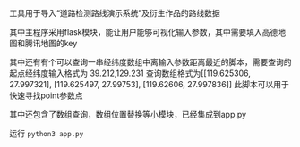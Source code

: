 工具用于导入“道路检测路线演示系统”及衍生作品的路线数据

其中主程序采用flask模块，能让用户能够可视化输入参数，其中需要填入高德地图和腾讯地图的key

其中还有有个可以查询一串经纬度数组中离输入参数距离最近的脚本，需要查询的起点经纬度输入格式为 39.212,129.231  查询数组格式为[[119.625306, 27.997321], [119.625497, 27.99753], [119.62606, 27.997836]] 此脚本可以用于快速寻找point参数点


其中还包含了数组查询，数组位置替换等小模块，已经集成到app.py

运行  `python3 app.py`
